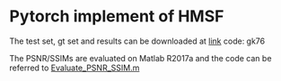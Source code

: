 # Pytorch implement of HMSF

The test set, gt set and results can be downloaded at [link](https://pan.baidu.com/s/1o9E_ofzxisyv-DGppx8Alw) code: gk76 

The PSNR/SSIMs are evaluated on Matlab R2017a and the code can be referred to [Evaluate_PSNR_SSIM.m](https://github.com/yulunzhang/RCAN/blob/master/RCAN_TestCode/Evaluate_PSNR_SSIM.m)
